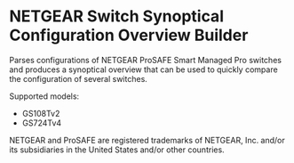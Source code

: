 # NETGEAR Switch Synoptical Configuration Overview Builder

Parses configurations of NETGEAR ProSAFE Smart Managed Pro switches and
produces a synoptical overview that can be used to quickly compare the
configuration of several switches.

Supported models:
* GS108Tv2
* GS724Tv4

NETGEAR and ProSAFE are registered trademarks of NETGEAR, Inc. and/or its
subsidiaries in the United States and/or other countries.
